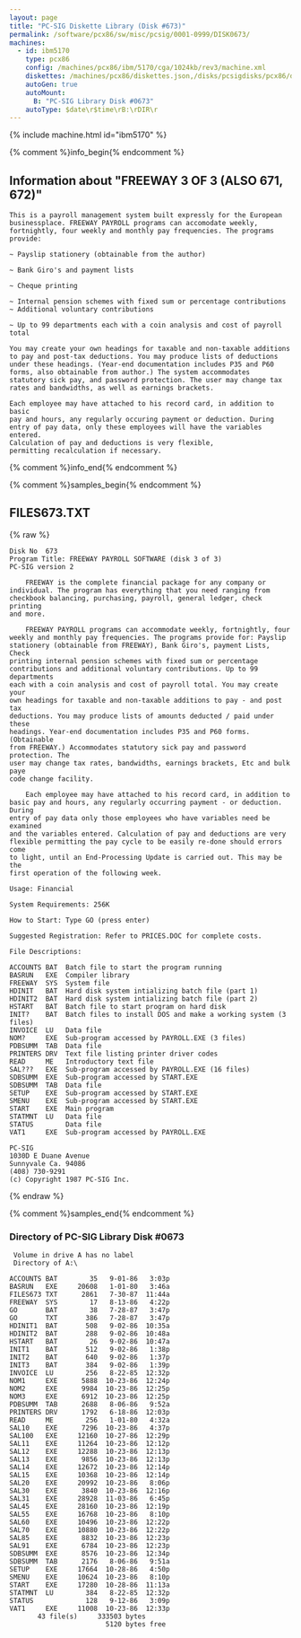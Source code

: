 ```yaml
---
layout: page
title: "PC-SIG Diskette Library (Disk #673)"
permalink: /software/pcx86/sw/misc/pcsig/0001-0999/DISK0673/
machines:
  - id: ibm5170
    type: pcx86
    config: /machines/pcx86/ibm/5170/cga/1024kb/rev3/machine.xml
    diskettes: /machines/pcx86/diskettes.json,/disks/pcsigdisks/pcx86/diskettes.json
    autoGen: true
    autoMount:
      B: "PC-SIG Library Disk #0673"
    autoType: $date\r$time\rB:\rDIR\r
---
```


{% include machine.html id="ibm5170" %}

{% comment %}info_begin{% endcomment %}

## Information about "FREEWAY 3 OF 3 (ALSO 671, 672)"

    This is a payroll management system built expressly for the European
    businessplace. FREEWAY PAYROLL programs can accomodate weekly,
    fortnightly, four weekly and monthly pay frequencies. The programs
    provide:
    
    ~ Payslip stationery (obtainable from the author)
    
    ~ Bank Giro's and payment lists
    
    ~ Cheque printing
    
    ~ Internal pension schemes with fixed sum or percentage contributions
    ~ Additional voluntary contributions
    
    ~ Up to 99 departments each with a coin analysis and cost of payroll
    total
    
    You may create your own headings for taxable and non-taxable additions
    to pay and post-tax deductions. You may produce lists of deductions
    under these headings. (Year-end documentation includes P35 and P60
    forms, also obtainable from author.) The system accommodates
    statutory sick pay, and password protection. The user may change tax
    rates and bandwidths, as well as earnings brackets.
    
    Each employee may have attached to his record card, in addition to basic
    pay and hours, any regularly occuring payment or deduction. During
    entry of pay data, only these employees will have the variables entered.
    Calculation of pay and deductions is very flexible,
    permitting recalculation if necessary.
{% comment %}info_end{% endcomment %}

{% comment %}samples_begin{% endcomment %}

## FILES673.TXT

{% raw %}
```
Disk No  673
Program Title: FREEWAY PAYROLL SOFTWARE (disk 3 of 3)
PC-SIG version 2
 
    FREEWAY is the complete financial package for any company or
individual. The program has everything that you need ranging from
checkbook balancing, purchasing, payroll, general ledger, check printing
and more.
 
    FREEWAY PAYROLL programs can accommodate weekly, fortnightly, four
weekly and monthly pay frequencies. The programs provide for: Payslip
stationery (obtainable from FREEWAY), Bank Giro's, payment Lists, Check
printing internal pension schemes with fixed sum or percentage
contributions and additional voluntary contributions. Up to 99 departments
each with a coin analysis and cost of payroll total. You may create your
own headings for taxable and non-taxable additions to pay - and post tax
deductions. You may produce lists of amounts deducted / paid under these
headings. Year-end documentation includes P35 and P60 forms. (Obtainable
from FREEWAY.) Accommodates statutory sick pay and password protection. The
user may change tax rates, bandwidths, earnings brackets, Etc and bulk paye
code change facility.
 
    Each employee may have attached to his record card, in addition to
basic pay and hours, any regularly occurring payment - or deduction. During
entry of pay data only those employees who have variables need be examined
and the variables entered. Calculation of pay and deductions are very
flexible permitting the pay cycle to be easily re-done should errors come
to light, until an End-Processing Update is carried out. This may be the
first operation of the following week.
 
Usage: Financial
 
System Requirements: 256K
 
How to Start: Type GO (press enter)
 
Suggested Registration: Refer to PRICES.DOC for complete costs.
 
File Descriptions:
 
ACCOUNTS BAT  Batch file to start the program running
BASRUN   EXE  Compiler library
FREEWAY  SYS  System file
HDINIT   BAT  Hard disk system intializing batch file (part 1)
HDINIT2  BAT  Hard disk system intializing batch file (part 2)
HSTART   BAT  Batch file to start program on hard disk
INIT?    BAT  Batch files to install DOS and make a working system (3 files)
INVOICE  LU   Data file
NOM?     EXE  Sub-program accessed by PAYROLL.EXE (3 files)
PDBSUMM  TAB  Data file
PRINTERS DRV  Text file listing printer driver codes
READ     ME   Introductory text file
SAL???   EXE  Sub-program accessed by PAYROLL.EXE (16 files)
SDBSUMM  EXE  Sub-program accessed by START.EXE
SDBSUMM  TAB  Data file
SETUP    EXE  Sub-program accessed by START.EXE
SMENU    EXE  Sub-program accessed by START.EXE
START    EXE  Main program
STATMNT  LU   Data file
STATUS        Data file
VAT1     EXE  Sub-program accessed by PAYROLL.EXE
 
PC-SIG
1030D E Duane Avenue
Sunnyvale Ca. 94086
(408) 730-9291
(c) Copyright 1987 PC-SIG Inc.

```
{% endraw %}

{% comment %}samples_end{% endcomment %}

### Directory of PC-SIG Library Disk #0673

     Volume in drive A has no label
     Directory of A:\

    ACCOUNTS BAT        35   9-01-86   3:03p
    BASRUN   EXE     20608   1-01-80   3:46a
    FILES673 TXT      2861   7-30-87  11:44a
    FREEWAY  SYS        17   8-13-86   4:22p
    GO       BAT        38   7-28-87   3:47p
    GO       TXT       386   7-28-87   3:47p
    HDINIT1  BAT       508   9-02-86  10:35a
    HDINIT2  BAT       288   9-02-86  10:48a
    HSTART   BAT        26   9-02-86  10:47a
    INIT1    BAT       512   9-02-86   1:38p
    INIT2    BAT       640   9-02-86   1:37p
    INIT3    BAT       384   9-02-86   1:39p
    INVOICE  LU        256   8-22-85  12:32p
    NOM1     EXE      5888  10-23-86  12:24p
    NOM2     EXE      9984  10-23-86  12:25p
    NOM3     EXE      6912  10-23-86  12:25p
    PDBSUMM  TAB      2688   8-06-86   9:52a
    PRINTERS DRV      1792   6-18-86  12:03p
    READ     ME        256   1-01-80   4:32a
    SAL10    EXE      7296  10-23-86   4:37p
    SAL100   EXE     12160  10-27-86  12:29p
    SAL11    EXE     11264  10-23-86  12:12p
    SAL12    EXE     12288  10-23-86  12:13p
    SAL13    EXE      9856  10-23-86  12:13p
    SAL14    EXE     12672  10-23-86  12:14p
    SAL15    EXE     10368  10-23-86  12:14p
    SAL20    EXE     20992  10-23-86   8:06p
    SAL30    EXE      3840  10-23-86  12:16p
    SAL31    EXE     28928  11-03-86   6:45p
    SAL45    EXE     28160  10-23-86  12:19p
    SAL55    EXE     16768  10-23-86   8:10p
    SAL60    EXE     10496  10-23-86  12:22p
    SAL70    EXE     10880  10-23-86  12:22p
    SAL85    EXE      8832  10-23-86  12:23p
    SAL91    EXE      6784  10-23-86  12:23p
    SDBSUMM  EXE      8576  10-23-86  12:34p
    SDBSUMM  TAB      2176   8-06-86   9:51a
    SETUP    EXE     17664  10-28-86   4:50p
    SMENU    EXE     10624  10-23-86   8:10p
    START    EXE     17280  10-28-86  11:13a
    STATMNT  LU        384   8-22-85  12:32p
    STATUS             128   9-12-86   3:09p
    VAT1     EXE     11008  10-23-86  12:33p
           43 file(s)     333503 bytes
                            5120 bytes free

